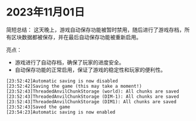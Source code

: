 # 2023年11月01日
简短总结：
这天晚上，游戏自动保存功能被暂时禁用，随后进行了游戏存档，所有区块数据都被保存，并在最后自动保存功能被重新启用。

亮点：
- 游戏进行了自动存档，确保了玩家的进度安全。
- 自动保存功能的正常启用，保证了游戏的稳定性和玩家的便利性。
```
[23:52:42]Automatic saving is now disabled
[23:52:42]Saving the game (this may take a moment!)
[23:52:43]ThreadedAnvilChunkStorage (world): All chunks are saved
[23:52:43]ThreadedAnvilChunkStorage (DIM-1): All chunks are saved
[23:52:43]ThreadedAnvilChunkStorage (DIM1): All chunks are saved
[23:52:43]Saved the game
[23:54:23]Automatic saving is now enabled
```
